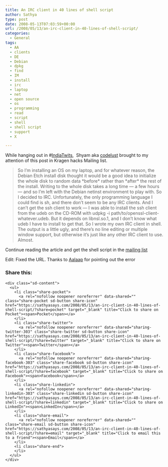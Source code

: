 ```yaml
---
title: An IRC client in 40 lines of shell script
author: Sathya
type: post
date: 2008-05-13T07:03:59+00:00
url: /2008/05/13/an-irc-client-in-40-lines-of-shell-script/
categories:
  - General
tags:
  - AA
  - clients
  - DE
  - Debian
  - dpkg
  - find
  - IM
  - install
  - irc
  - laptop
  - net
  - open source
  - os
  - programming
  - read
  - script
  - shell
  - shell script
  - support
  - X

---
```

While hanging out in #[IndiaTwits][1],  Shyam aka [codelust][2] brought to my attention of this post in Kragen hacks Mailing list.

> So I&#8217;m installing an OS on my laptop, and for whatever reason, the Debian Etch install disk thought it would be a good idea to initialize the whole disk to random data \*before\* rather than \*after\* the rest of the install. Writing to the whole disk takes a long time &#8212; a few hours &#8212; and so I&#8217;m left with the Debian netinst environment to play with. So I decided to IRC. Unfortunately, the only programming language I could find is sh, and there don&#8217;t seem to be any IRC clients. And I can&#8217;t get the ssh client to work &#8212; I was able to install the ssh client from the udeb on the CD-ROM with udpkg -i path/to/openssl-client-whatever.udeb. But it depends on libnsl.so.1, and I don&#8217;t know what udeb I have to install to get that. So I wrote my own IRC client in shell. The output is a little ugly, and there&#8217;s no line editing or multiple window support, but otherwise it&#8217;s just like any other IRC client to use. Almost.

Continue reading the article and get the shell script in the [mailing list][3]

Edit: Fixed the URL. Thanks to [Aalaap][4] for pointing out the error

<div class="sharedaddy sd-sharing-enabled">
  <div class="robots-nocontent sd-block sd-social sd-social-icon-text sd-sharing">
    <h3 class="sd-title">
      Share this:
    </h3>
    
    <div class="sd-content">
      <ul>
        <li class="share-pocket">
          <a rel="nofollow noopener noreferrer" data-shared="" class="share-pocket sd-button share-icon" href="https://sathyasays.com/2008/05/13/an-irc-client-in-40-lines-of-shell-script/?share=pocket" target="_blank" title="Click to share on Pocket"><span>Pocket</span></a>
        </li>
        <li class="share-twitter">
          <a rel="nofollow noopener noreferrer" data-shared="sharing-twitter-303" class="share-twitter sd-button share-icon" href="https://sathyasays.com/2008/05/13/an-irc-client-in-40-lines-of-shell-script/?share=twitter" target="_blank" title="Click to share on Twitter"><span>Twitter</span></a>
        </li>
        <li class="share-facebook">
          <a rel="nofollow noopener noreferrer" data-shared="sharing-facebook-303" class="share-facebook sd-button share-icon" href="https://sathyasays.com/2008/05/13/an-irc-client-in-40-lines-of-shell-script/?share=facebook" target="_blank" title="Click to share on Facebook"><span>Facebook</span></a>
        </li>
        <li class="share-linkedin">
          <a rel="nofollow noopener noreferrer" data-shared="sharing-linkedin-303" class="share-linkedin sd-button share-icon" href="https://sathyasays.com/2008/05/13/an-irc-client-in-40-lines-of-shell-script/?share=linkedin" target="_blank" title="Click to share on LinkedIn"><span>LinkedIn</span></a>
        </li>
        <li class="share-email">
          <a rel="nofollow noopener noreferrer" data-shared="" class="share-email sd-button share-icon" href="https://sathyasays.com/2008/05/13/an-irc-client-in-40-lines-of-shell-script/?share=email" target="_blank" title="Click to email this to a friend"><span>Email</span></a>
        </li>
        <li class="share-end">
        </li>
      </ul>
    </div>
  </div>
</div>

 [1]: http://indiatwits.canthack.net/
 [2]: http://fatalerror.in/
 [3]: http://lists.canonical.org/pipermail/kragen-hacks/2008-February/000480.html
 [4]: http://aalaap.com/